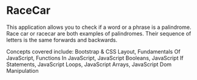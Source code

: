 # RaceCar
This application allows you to check if a word or a phrase is a palindrome. Race car or racecar are both examples of palindromes. Their sequence of letters is the same forwards and backwards.

Concepts covered include:
Bootstrap & CSS Layout, 
Fundamentals Of JavaScript, 
Functions In JavaScript, 
JavaScript Booleans, 
JavaScript If Statements, 
JavaScript Loops, 
JavaScript Arrays, 
JavaScript Dom Manipulation
